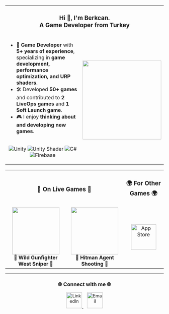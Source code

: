 <table align="center">
  <tr>
    <td colspan="2" align="center">
      <h3 align="center">Hi 👋, I'm Berkcan.<br>A Game Developer from Turkey</h3>   
  </tr>
  <tr>
    <td align="left">
      <ul> 
        <li>🎯 <b>Game Developer</b> with <b>5+ years of experience</b>, specializing in <b>game development, performance optimization, and URP shaders</b>.</li> 
        <li>🛠️ Developed <b>50+ games</b> and contributed to <b>2 LiveOps games</b> and <b>1 Soft Launch game</b>.</li>
        <li>🎮 I enjoy <b>thinking about and developing new games</b>.</li>  
      </ul>
     <p align="center">
       <br>
      <img src="https://img.shields.io/badge/unity-%23000000.svg?style=for-the-badge&logo=unity&logoColor=white" alt="Unity">
      <img src="https://img.shields.io/badge/Shader-5C2D91?style=for-the-badge&logo=unity&logoColor=white" alt="Unity Shader">
      <img src="https://img.shields.io/badge/c%23-%23239120.svg?style=for-the-badge&logo=csharp&logoColor=white" alt="C#">
      <img src="https://img.shields.io/badge/firebase-%23039BE5.svg?style=for-the-badge&logo=firebase" alt="Firebase">
    </p> 
    </td>
    <td align="right">
      <img src="https://media2.giphy.com/media/v1.Y2lkPTc5MGI3NjExc2xuc3NraTZlaDVtcXRxYW9odDY2cXpoNzJmMm1odWt4N3FqeWs5bSZlcD12MV9pbnRlcm5hbF9naWZfYnlfaWQmY3Q9Zw/jBOOXxSJfG8kqMxT11/giphy.gif" width="250">
    </td>
  </tr> 
</table>  
<table align="center">
  <tr>
    <td colspan="2" align="center"><h3>📱 On Live Games 📱</h3></td>
    <td colspan="2" align="center"><h3>🌍 For Other Games 🌍</h3></td>
      
  </tr>
  <tr>
    <td align="center">
      <a href="https://play.google.com/store/apps/details?id=com.mg.wild.gunfighter.west.sniper&hl=en_ZA">
        <img src="https://play-lh.googleusercontent.com/m9qg0hcWotPVQtwhoWrVK977DGvlNcNgb4s0trSQmv3K401iYIQM8zcylCb36fGuF6U=w240-h480" width="150">
      </a>
      <br>
      <b>🎯 Wild Gunfighter West Sniper 🎯</b> 
    </td>
    <td align="center">
      <a href="https://play.google.com/store/apps/details?id=com.hitman.agent.shooting&hl=en_US">
        <img src="https://play-lh.googleusercontent.com/ARndlkXOoOFz3FxtE5Lwlz9dydTWkJy8g4FeiP5ogK9W6WQsT0yPDd_1GlcANwIChWQ=w240-h480" width="150">
      </a>
      <br>
      <b>🔫 Hitman Agent Shooting 🔫</b>
    </td>
    <td colspan="2" align="center">
      <a href="https://apps.apple.com/tr/developer/berkcan-karabulut/id1503022996?l=tr">
        <img src="https://skillicons.dev/icons?i=apple" alt="App Store" width="80px" />
      </a>
    </td>
  </tr>
  
</table>

<hr> 
<h3 align="center">🌐 Connect with me 🌐</h3>
<p align="center">
  <a href="https://www.linkedin.com/in/berkcan-karabulut-3ba121145/">
    <img src="https://upload.wikimedia.org/wikipedia/commons/c/ca/LinkedIn_logo_initials.png" alt="LinkedIn" width="50px" />
  </a>
  &nbsp;&nbsp;
  <a href="mailto:berkcank95@gmail.com">
    <img src="https://upload.wikimedia.org/wikipedia/commons/7/7e/Gmail_icon_%282020%29.svg" alt="Email" width="50px" />
  </a>
</p>

